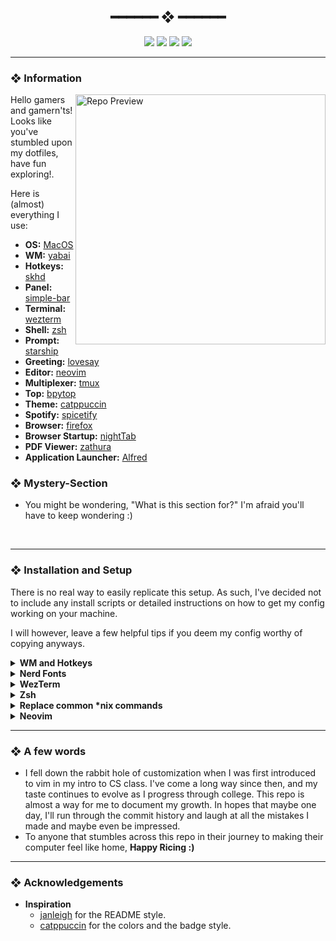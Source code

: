 <h2 align="center"> ━━━━━━  ❖  ━━━━━━ </h2>

<!-- BADGES -->
<div align="center">
   <p></p>
   
   <img src="https://img.shields.io/github/stars/dotzenith/dotconfig?color=F8BD96&labelColor=302D41&style=for-the-badge">   

   <img src="https://img.shields.io/github/forks/dotzenith/dotconfig?color=DDB6F2&labelColor=302D41&style=for-the-badge">   

   <img src="https://img.shields.io/github/repo-size/dotzenith/dotconfig?color=ABE9B3&labelColor=302D41&style=for-the-badge">
   
   <img src="https://img.shields.io/github/commit-activity/y/dotzenith/dotconfig?color=96CDFB&labelColor=302D41&style=for-the-badge&label=COMMITS"/>
   <br>
</div>

</p>

---

<!-- INFORMATION -->
### ❖ Information 
   <img src="https://github.com/dotzenith/dotzenith/blob/main/assets/dotconfig/rice.png" alt="Repo Preview" align="right" width="400px">

   Hello gamers and gamern'ts! Looks like you've stumbled upon my dotfiles, have fun exploring!.

   Here is (almost) everything I use:

   - **OS:** [MacOS](https://www.apple.com/macos)
   - **WM:** [yabai](https://github.com/koekeishiya/yabai)
   - **Hotkeys:** [skhd](https://github.com/koekeishiya/skhd)
   - **Panel:** [simple-bar](https://github.com/Jean-Tinland/simple-bar)
   - **Terminal:** [wezterm](https://github.com/wez/wezterm)
   - **Shell:** [zsh](https://www.zsh.org/)
   - **Prompt:** [starship](https://starship.rs/)
   - **Greeting:** [lovesay](https://github.com/dotzenith/lovesay)
   - **Editor:** [neovim](https://github.com/neovim/neovim/)
   - **Multiplexer:** [tmux](https://github.com/tmux/tmux)
   - **Top:** [bpytop](https://github.com/aristocratos/bpytop)
   - **Theme:** [catppuccin](https://github.com/catppuccin)
   - **Spotify:** [spicetify](https://github.com/khanhas/spicetify-cli)
   - **Browser:** [firefox](https://www.mozilla.org/en-US/firefox/new/)
   - **Browser Startup:** [nightTab](https://github.com/zombieFox/nightTab)
   - **PDF Viewer:** [zathura](https://github.com/pwmt/zathura)
   - **Application Launcher:** [Alfred](https://www.alfredapp.com/)
   

### ❖ Mystery-Section 
   - You might be wondering, "What is this section for?" I'm afraid you'll have to keep wondering :)

<br>

---

<!-- SETUP -->
### ❖ Installation and Setup

   There is no real way to easily replicate this setup. As such, I've decided not to include any install scripts or detailed instructions on how to get my config working on your machine.
  
   I will however, leave a few helpful tips if you deem my config worthy of copying anyways.

   <details>
   <summary><strong>WM and Hotkeys</strong></summary>
   
   Installing yabai and skhd tends to be a little bit more involved than just installing them from brew. Follow the instructions [here](https://github.com/koekeishiya/yabai/wiki).

   I also have caps-lock bound as my **hyper** key when held, and **esc** when tapped. 

   If you have a QMK/VIA compatible keyboard binding a key to `ANY` with `MT(MOD_HYPR, KC_ESC)` as the field should do the job. 

   </details>

   <details>
   <summary><strong>Nerd Fonts</strong></summary>
   
   A lot of the programs mentioned earlier make use of nerd fonts, so here's how to install the one I use on MacOS.
   ```sh
   brew tap homebrew/cask-fonts
   brew install --cask font-jetbrains-mono-nerd-font
   ```

   </details>
   
   <details>
   <summary><strong>WezTerm</strong></summary>
   
   Window decorations for WezTerm are turned off since I use a tiling WM. You may want to adjust that setting if you're not using a tiling WM.

   </details>
   
   <details>
   <summary><strong>Zsh</strong></summary>

   Zsh config files can be stored in `~/.config/zsh/` by adding the following to `~/.zshenv`
   ```sh
   export ZDOTDIR=$HOME/.config/zsh
   ```
   
   The zsh config uses starship and fzf
   ```sh
   brew install starship fzf
   ```

   The config also assumes that the `.fzf.zsh` file is in `~/.config/fzf/`

   The zsh-functions file is used for plugins, so it's important to keep it in your `zsh` directory.

   zsh might throw a warning about insecure directories, this can be resolved by running the following command.
   ```sh
   compaudit | xargs chmod g-w
   ```

   </details>
   
   <details>
   <summary><strong>Replace common *nix commands</strong></summary>
   
   I tend to favor "neo" versions of common *nix commands. Here are the ones I use 
   ```sh
   brew install bat ripgrep fd sd
   ```

   </details>

   <details>
   <summary><strong>Neovim</strong></summary>
   
   The nvim config is relatively polished, you can be up and running in just a few minutes using the following commands.
   ```sh
   # Remove old nvim data
   rm -rf ~/.local/share/nvim
   rm -rf ~/.cache/nvim
   
   # Backup old nvim config
   mv ~/.config/nvim ~/.config/old_nvim

   # Copy new config
   cp -R ~/dotconfig/.config/nvim ~/.config
   ```
  
   Get python and node support for nvim
   ```sh
   # python
   pip3 install pynvim
    
   # node 
   npm i -g neovim
   ```

   copy/paste support on linux
   ```sh
   # Debian  
   sudo apt install xsel

   # Arch 
   sudo pacman -S xsel
   ```

   Nvim will install [packer](https://github.com/wbthomason/packer.nvim) and all the plugins automatically the first time it is opened.
  
   Once packer is done installing all the plugins, simply exit nvim and open it again. 

   update tree-sitter grammars
   ```
   :TSUpdate
   ```

   Voila! you now have a baller nvim config. 

   > if you're using the vscode-neovim plugin for vscodium/vscode, the key repeat can be turned on by using the following command on MacOS
   ```sh
   defaults write -app VSCodium ApplePressAndHoldEnabled -bool false # VSCodium
   defaults write com.microsoft.VSCode ApplePressAndHoldEnabled -bool false # VSCode 
   ```

   </details>
      
---
### ❖ A few words

- I fell down the rabbit hole of customization when I was first introduced to vim in my intro to CS class. I've come a long way since then, and my taste continues to evolve as I progress through college. This repo is almost a way for me to document my growth. In hopes that maybe one day, I'll run through the commit history and laugh at all the mistakes I made and maybe even be impressed.
- To anyone that stumbles across this repo in their journey to making their computer feel like home, **Happy Ricing :)** 

---

### ❖ Acknowledgements

   - **Inspiration**
      - [janleigh](https://github.com/janleigh/dotfiles) for the README style.
      - [catppuccin](https://github.com/catppuccin) for the colors and the badge style.


